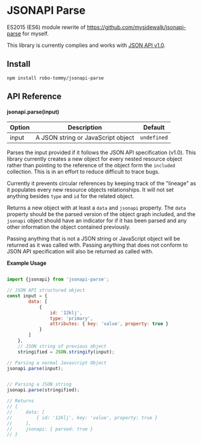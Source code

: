 # JSONAPI Parse

ES2015 (ES6) module rewrite of https://github.com/mysidewalk/jsonapi-parse for myself.

This library is currently complies and works with [JSON API v1.0](http://jsonapi.org/format/).

## Install
`npm install robo-tommy/jsonapi-parse`

## API Reference

#### jsonapi.parse(input)
| Option | Description                        | Default     |
| ------ | ---------------------------------- | ----------- |
| input  | A JSON string or JavaScript object | `undefined` |

Parses the input provided if it follows the JSON API specification (v1.0). This library currently creates a new object for every nested resource object rather than pointing to the reference of the object form the `included` collection. This is in an effort to reduce difficult to trace bugs.

Currently it prevents circular references by keeping track of the "lineage" as it populates every new resource objects relationships. It will not set anything besides `type` and `id` for the related object.

Returns a new object with at least a `data` and `jsonapi` property. The `data` property should be the parsed version of the object graph included, and the `jsonapi` object should have an indicator for if it has been parsed and any other information the object contained previously.

Passing anything that is not a JSON string or JavaScript object will be returned as it was called with. Passing anything that does not conform to JSON API specification will also be returned as called with.

**Example Usage**
``` javascript

import {jsonapi} from 'jsonapi-parse';

// JSON API structured object
const input = {
        data: [
            {
                id: '12klj',
                type: 'primary',
                attributes: { key: 'value', property: true }
            }
        ]
    },
    // JSON string of previous object
    stringified = JSON.stringify(input);

// Parsing a normal Javascript Object
jsonapi.parse(input);


// Parsing a JSON string
jsonapi.parse(stringified);

// Returns
// {
//     data: [
//         { id: '12klj', key: 'value', property: true }
//     ],
//     jsonapi: { parsed: true }
// }

```

